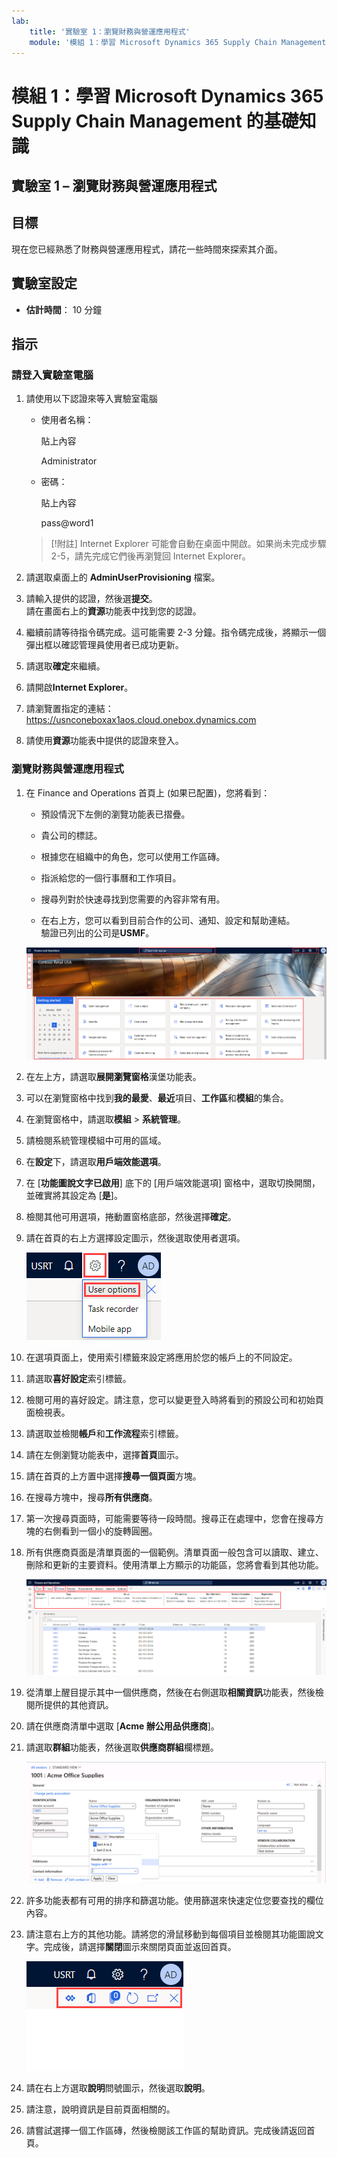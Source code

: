 ```yaml
---
lab:
    title: '實驗室 1：瀏覽財務與營運應用程式'
    module: '模組 1：學習 Microsoft Dynamics 365 Supply Chain Management 的基礎知識'
---
```


# 模組 1：學習 Microsoft Dynamics 365 Supply Chain Management 的基礎知識

## 實驗室 1 – 瀏覽財務與營運應用程式

## 目標

現在您已經熟悉了財務與營運應用程式，請花一些時間來探索其介面。

## 實驗室設定

- **估計時間**： 10 分鐘

## 指示

### 請登入實驗室電腦

1. 請使用以下認證來等入實驗室電腦

    - 使用者名稱：

        貼上內容

        Administrator

    - 密碼：

        貼上內容

        pass@word1

    >[!附註] Internet Explorer 可能會自動在桌面中開啟。如果尚未完成步驟 2-5，請先完成它們後再瀏覽回 Internet Explorer。

1. 請選取桌面上的 **AdminUserProvisioning** 檔案。

1. 請輸入提供的認證，然後選**提交**。  
請在畫面右上的**資源**功能表中找到您的認證。

1. 繼續前請等待指令碼完成。這可能需要 2-3 分鐘。指令碼完成後，將顯示一個彈出框以確認管理員使用者已成功更新。

1. 請選取**確定**來繼續。

1. 請開啟**Internet Explorer**。

1. 請瀏覽置指定的連結：<https://usnconeboxax1aos.cloud.onebox.dynamics.com>

1. 請使用**資源**功能表中提供的認證來登入。

### 瀏覽財務與營運應用程式
1. 在 Finance and Operations 首頁上 (如果已配置)，您將看到：

    - 預設情況下左側的瀏覽功能表已摺疊。

    - 貴公司的標誌。

    - 根據您在組織中的角色，您可以使用工作區磚。

    - 指派給您的一個行事曆和工作項目。

    - 搜尋列對於快速尋找到您需要的內容非常有用。

    - 在右上方，您可以看到目前合作的公司、通知、設定和幫助連結。  
    驗證已列出的公司是**USMF**。

    ![Dynamics 365 Finance and Operations 首頁有醒目提示區域。](./media/m1-common-home-page.png)

1. 在左上方，請選取**展開瀏覽窗格**漢堡功能表。

1. 可以在瀏覽窗格中找到**我的最愛**、**最近**項目、**工作區**和**模組**的集合。

1. 在瀏覽窗格中，請選取**模組** > **系統管理**。

1. 請檢閱系統管理模組中可用的區域。

1. 在**設定**下，請選取**用戶端效能選項**。

1. 在 [**功能圖說文字已啟用**] 底下的 [用戶端效能選項] 窗格中，選取切換開關，並確實將其設定為 [**是**]。

1. 檢閱其他可用選項，捲動置窗格底部，然後選擇**確定**。

1. 請在首頁的右上方選擇設定圖示，然後選取使用者選項。

    ![顯示設定圖示和使用者選項下拉式清單的螢幕擷取畫面](./media/m1-common-settings-user-settings.png)

1. 在選項頁面上，使用索引標籤來設定將應用於您的帳戶上的不同設定。

1. 請選取**喜好設定**索引標籤。

1. 檢閱可用的喜好設定。請注意，您可以變更登入時將看到的預設公司和初始頁面檢視表。

1. 請選取並檢閱**帳戶**和**工作流程**索引標籤。

1. 請在左側瀏覽功能表中，選擇**首頁**圖示。

1. 請在首頁的上方置中選擇**搜尋一個頁面**方塊。

1. 在搜尋方塊中，搜尋**所有供應商**。

1. 第一次搜尋頁面時，可能需要等待一段時間。搜尋正在處理中，您會在搜尋方塊的右側看到一個小的旋轉圓圈。

1. 所有供應商頁面是清單頁面的一個範例。清單頁面一般包含可以讀取、建立、刪除和更新的主要資料。使用清單上方顯示的功能區，您將會看到其他功能。

    ![所有供應商清單會有醒目提示功能的功能表所有供應商清單](./media/m1-common-all-vendor-list-page.png)

1. 從清單上醒目提示其中一個供應商，然後在右側選取**相關資訊**功能表，然後檢閱所提供的其他資訊。

1. 請在供應商清單中選取 [**Acme 辦公用品供應商**]。

1. 請選取**群組**功能表，然後選取**供應商群組**欄標題。

    ![Acme 辦公用品供應商的供應商群組欄標題的螢幕擷取畫面。](./media/m1-common-vendor-group-menu-24493345.png)

1. 許多功能表都有可用的排序和篩選功能。使用篩選來快速定位您要查找的欄位內容。

1. 請注意右上方的其他功能。請將您的滑鼠移動到每個項目並檢閱其功能圖說文字。完成後，請選擇**關閉**圖示來關閉頁面並返回首頁。

    ![清單頁面右上方功能表顯示用於連接到 Power Apps、Office 應用程式、重新整理、在新視窗開啟和關閉按鈕的其他功能](./media/m1-common-list-page-additional-features-menu.png)

1. 請在右上方選取**說明**問號圖示，然後選取**說明**。

1. 請注意，說明資訊是目前頁面相關的。

1. 請嘗試選擇一個工作區磚，然後檢閱該工作區的幫助資訊。完成後請返回首頁。

